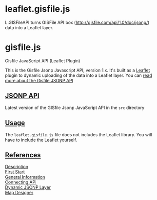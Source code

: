 # leaflet.gisfile.js
L.GISFileAPI turns GISFile API box (http://gisfile.com/api/1.0/doc/jsonp/) data into a Leaflet layer.

# gisfile.js
Gisfile JavaScript API (Leaflet Plugin)

<p>
This is the Gisfile Jsonp Javascript API, version 1.x. It's built as a <a href="http://leafletjs.com/">Leaflet</a>
plugin to dynamic uploading of the data into a Leaflet layer. You can <a href="http://gisfile.com/api/1.0/doc/jsonp/">read more about the Gisfile JSONP API</a>
</p>

<h2>
<a id="user-content-api" class="anchor" href="#api" aria-hidden="true">
<span class="octicon octicon-link"></span></a>
<a href="http://gisfile.com/js/leaflet.gisfile.js">JSONP API</a>
</h2>

<p>Latest version of the GISfile Jsonp JavaScript API in the <code>src</code> directory</p>

<h2>
<a id="user-content-examples" class="anchor" href="#examples" aria-hidden="true">
<span class="octicon octicon-link"></span></a>
<a href="http://gisfile.com/api/1.0/doc/quick-start/">Usage</a>
</h2>

<p>The <code>leaflet.gisfile.js</code> file does not includes the Leaflet library. 
You will have to include the Leaflet yourself.</p>

<h2>
<a id="user-content-references" class="anchor" href="#references" aria-hidden="true">
<span class="octicon octicon-link"></span></a>
<a href="http://gisfile.com/api/1.0/doc/quick-start/">References</a>
</h2>

<p>
<a href="http://gisfile.com/api/1.0/doc/">Description</a><br>
<a href="http://gisfile.com/api/1.0/doc/quick-start/">First Start</a><br>
<a href="http://gisfile.com/api/1.0/doc/general/">General Information</a><br>
<a href="http://gisfile.com/api/1.0/doc/jsapi/">Connecting API</a><br>
<a href="http://gisfile.com/api/1.0/doc/jsonp/">Dynamic JSONP Layer</a><br>
<a href="http://gisfile.com/designer.htm">Map Designer</a>
</p>
